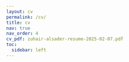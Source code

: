 ```yaml
---
layout: cv
permalink: /cv/
title: cv
nav: true
nav_order: 4
cv_pdf: zuhair-alsader-resume-2025-02-07.pdf
toc:
  sidebar: left
---
```

